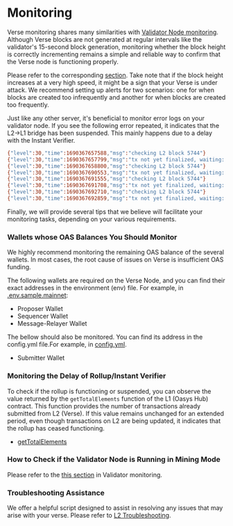 # Monitoring
Verse monitoring shares many similarities with [Validator Node monitoring](/docs/hub-validator/operate-validator/monitor). Although Verse blocks are not generated at regular intervals like the validator's 15-second block generation, monitoring whether the block height is correctly incrementing remains a simple and reliable way to confirm that the Verse node is functioning properly.

Please refer to the corresponding [section](/docs/hub-validator/operate-validator/monitor#how-to-check-block-height). Take note that if the block height increases at a very high speed, it might be a sign that your Verse is under attack. We recommend setting up alerts for two scenarios: one for when blocks are created too infrequently and another for when blocks are created too frequently.

Just like any other server, it's beneficial to monitor error logs on your validator node. If you see the following error repeated, it indicates that the L2->L1 bridge has been suspended. This mainly happens due to a delay with the Instant Verifier.
```sh
{"level":30,"time":1690367657588,"msg":"checking L2 block 5744"}
{"level":30,"time":1690367657799,"msg":"tx not yet finalized, waiting: 5744"}
{"level":30,"time":1690367658800,"msg":"checking L2 block 5744"}
{"level":30,"time":1690367690553,"msg":"tx not yet finalized, waiting: 5744"}
{"level":30,"time":1690367691555,"msg":"checking L2 block 5744"}
{"level":30,"time":1690367691708,"msg":"tx not yet finalized, waiting: 5744"}
{"level":30,"time":1690367692710,"msg":"checking L2 block 5744"}
{"level":30,"time":1690367692859,"msg":"tx not yet finalized, waiting: 5744"}
```

Finally, we will provide several tips that we believe will facilitate your monitoring tasks, depending on your various requirements.

### Wallets whose OAS Balances You Should Monitor
We highly recommend monitoring the remaining OAS balance of the several wallets. In most cases, the root cause of issues on Verse is insufficient OAS funding.

The following wallets are required on the Verse Node, and you can find their exact addresses in the environment (env) file. For example, in [.env.sample.mainnet](https://github.com/oasysgames/verse-layer-optimism/blob/c0f7b4795ba94da8a56083d65660ca8a2ac661b9/.env.sample.mainnet#L19-L26):
- Proposer Wallet
- Sequencer Wallet
- Message-Relayer Wallet

The bellow should also be monitored. You can find its address in the config.yml file.For example, in [config.yml](https://github.com/oasysgames/verse-verifier/blob/678f8dff0fe529e8a86a60d24413c6a96711d562/readme/config.yml#L14-L15).
- Submitter Wallet

### Monitoring the Delay of Rollup/Instant Verifier
To check if the rollup is functioning or suspended, you can observe the value returned by the `getTotalElements` function of the L1 (Oasys Hub) contract. This function provides the number of transactions already submitted from L2 (Verse). If this value remains unchanged for an extended period, even though transactions on L2 are being updated, it indicates that the rollup has ceased functioning.
- [getTotalElements](https://github.com/oasysgames/oasys-optimism/blob/067ae176836bd3a7bdc1f16617a5b73f51cfa733/packages/contracts/contracts/L1/rollup/CanonicalTransactionChain.sol#L128-L131)

### How to Check if the Validator Node is Running in Mining Mode
Please refer to the [this section](/docs/hub-validator/operate-validator/monitor#how-to-check-if-the-validator-node-is-running-in-mining-mode) in Validator monitoring.

### Troubleshooting Assistance
We offer a helpful script designed to assist in resolving any issues that may arise with your verse. Please refer to [L2 Troubleshooting](https://github.com/oasysgames/oasys-optimism/wiki/L2-Troubleshooting).
